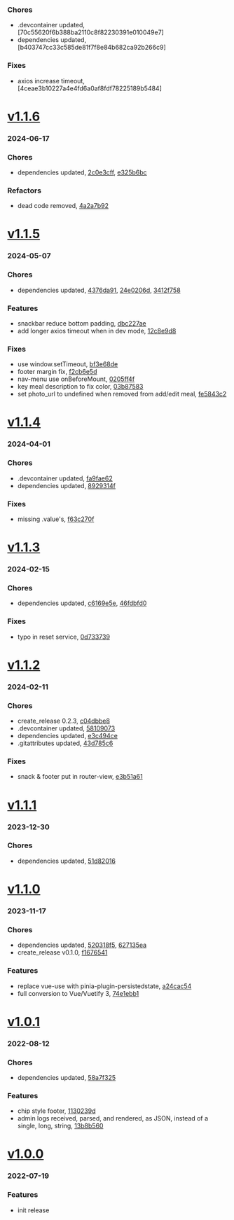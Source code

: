 ### Chores
+ .devcontainer updated, [70c55620f6b388ba2110c8f82230391e010049e7]
+ dependencies updated, [b403747cc33c585de81f7f8e84b682ca92b266c9]

### Fixes
+ axios increase timeout, [4ceae3b10227a4e4fd6a0af8fdf78225189b5484]

# <a href='https://github.com/mrjackwills/mealpedant_vue/releases/tag/v1.1.6'>v1.1.6</a>
### 2024-06-17

### Chores
+ dependencies updated, [2c0e3cff](https://github.com/mrjackwills/mealpedant_vue/commit/2c0e3cffacda6ea7221caf661975604ea1468278), [e325b6bc](https://github.com/mrjackwills/mealpedant_vue/commit/e325b6bc3a57d7b54673d222ee3b573f32cb6836)

### Refactors
+ dead code removed, [4a2a7b92](https://github.com/mrjackwills/mealpedant_vue/commit/4a2a7b924dab78b8abda20286d2232e539df3a08)

# <a href='https://github.com/mrjackwills/mealpedant_vue/releases/tag/v1.1.5'>v1.1.5</a>
### 2024-05-07

### Chores
+ dependencies updated, [4376da91](https://github.com/mrjackwills/mealpedant_vue/commit/4376da9180f1ed3531bfda6d8431b7b4dc0f8d56), [24e0206d](https://github.com/mrjackwills/mealpedant_vue/commit/24e0206de50137b3d43ab774b1f44cf17a17121a), [3412f758](https://github.com/mrjackwills/mealpedant_vue/commit/3412f7589037c5c1337da2719d22f00e4c2642cc)

### Features
+ snackbar reduce bottom padding, [dbc227ae](https://github.com/mrjackwills/mealpedant_vue/commit/dbc227aefe987d09b10619a55c9b2661366de9c4)
+ add longer axios timeout when in dev mode, [12c8e9d8](https://github.com/mrjackwills/mealpedant_vue/commit/12c8e9d84c7598e9e871239c983ef6d46ec7cf76)

### Fixes
+ use window.setTimeout, [bf3e68de](https://github.com/mrjackwills/mealpedant_vue/commit/bf3e68dede4ad7f37d825fad924295af4a115409)
+ footer margin fix, [f2cb6e5d](https://github.com/mrjackwills/mealpedant_vue/commit/f2cb6e5dd4dad9489f3e7573b058988ef23dc93a)
+ nav-menu use onBeforeMount, [0205ff4f](https://github.com/mrjackwills/mealpedant_vue/commit/0205ff4f824928bbd85c75686fb1ced7c39f08f4)
+ key meal description to fix color, [03b87583](https://github.com/mrjackwills/mealpedant_vue/commit/03b87583461ffeaeb51c29e27245c394427bca6b)
+ set photo_url to undefined when removed from add/edit meal, [fe5843c2](https://github.com/mrjackwills/mealpedant_vue/commit/fe5843c2cb774374f357db6d6a4affe1c1cd4d86)

# <a href='https://github.com/mrjackwills/mealpedant_vue/releases/tag/v1.1.4'>v1.1.4</a>
### 2024-04-01

### Chores
+ .devcontainer updated, [fa9fae62](https://github.com/mrjackwills/mealpedant_vue/commit/fa9fae62e9260c6ce2906586d21fb2997cba414b)
+ dependencies updated, [8929314f](https://github.com/mrjackwills/mealpedant_vue/commit/8929314fa13f2b74e679997c45ea3a4e566c724f)

### Fixes
+ missing .value's, [f63c270f](https://github.com/mrjackwills/mealpedant_vue/commit/f63c270f8d5ea4d5834c1aa6476b4afaf93d21dd)

# <a href='https://github.com/mrjackwills/mealpedant_vue/releases/tag/v1.1.3'>v1.1.3</a>
### 2024-02-15

### Chores
+ dependencies updated, [c6169e5e](https://github.com/mrjackwills/mealpedant_vue/commit/c6169e5edcdad40c6ccf6a184f573e3edfca5cec), [46fdbfd0](https://github.com/mrjackwills/mealpedant_vue/commit/46fdbfd0421062ad116460787d6f322327a3dc35)

### Fixes
+ typo in reset service, [0d733739](https://github.com/mrjackwills/mealpedant_vue/commit/0d7337390727d4f8369306a8c58e017d67cc8610)

# <a href='https://github.com/mrjackwills/mealpedant_vue/releases/tag/v1.1.2'>v1.1.2</a>
### 2024-02-11

### Chores
+ create_release 0.2.3, [c04dbbe8](https://github.com/mrjackwills/mealpedant_vue/commit/c04dbbe87d98d96130ad6f7e2c75bfa846a19e7f)
+ .devcontainer updated, [58109073](https://github.com/mrjackwills/mealpedant_vue/commit/581090730884c70abb0abb47b3f0981e21ec3d44)
+ dependencies updated, [e3c494ce](https://github.com/mrjackwills/mealpedant_vue/commit/e3c494cec46d7e78a54af4052a206f2490a47cdd)
+ .gitattributes updated, [43d785c6](https://github.com/mrjackwills/mealpedant_vue/commit/43d785c6c66e35b2ea9721e180101e2b1ad9f039)

### Fixes
+ snack & footer put in router-view, [e3b51a61](https://github.com/mrjackwills/mealpedant_vue/commit/e3b51a611fca6435e2f57605b5ff67138d975a1e)

# <a href='https://github.com/mrjackwills/mealpedant_vue/releases/tag/v1.1.1'>v1.1.1</a>
### 2023-12-30

### Chores
+ dependencies updated, [51d82016](https://github.com/mrjackwills/mealpedant_vue/commit/51d8201679d65012450a7c976dd3ef3237969e21)

# <a href='https://github.com/mrjackwills/mealpedant_vue/releases/tag/v1.1.0'>v1.1.0</a>
### 2023-11-17

### Chores
+ dependencies updated, [520318f5](https://github.com/mrjackwills/mealpedant_vue/commit/520318f598e441f96a1d509548e811768c7b44d3), [627135ea](https://github.com/mrjackwills/mealpedant_vue/commit/627135ea0e7314b7dd9e5ef734439ba4ecd7ae92)
+ create_release v0.1.0, [f1676541](https://github.com/mrjackwills/mealpedant_vue/commit/f1676541d4585f754327b075602e88848dd58b1d)

### Features
+ replace vue-use with pinia-plugin-persistedstate, [a24cac54](https://github.com/mrjackwills/mealpedant_vue/commit/a24cac54c54099c764864c8f51099dd06fbf4dad)
+ full conversion to Vue/Vuetify 3, [74e1ebb1](https://github.com/mrjackwills/mealpedant_vue/commit/74e1ebb150bb220d76d63537217d5913cf73d65b)

# <a href='https://github.com/mrjackwills/mealpedant_vue/releases/tag/v1.0.1'>v1.0.1</a>
### 2022-08-12

### Chores
+ dependencies updated, [58a7f325](https://github.com/mrjackwills/mealpedant_vue/commit/58a7f3254e485476423069fa89162de772807b1d)

### Features
+ chip style footer, [1130239d](https://github.com/mrjackwills/mealpedant_vue/commit/1130239d4c25577c74f028afff9621460ec9ef90)
+ admin logs received, parsed, and rendered, as JSON, instead of a single, long, string, [13b8b560](https://github.com/mrjackwills/mealpedant_vue/commit/13b8b560c385b5c60949cf739b92057afc0ba3c2)

# <a href='https://github.com/mrjackwills/mealpedant_vue/releases/tag/v1.0.0'>v1.0.0</a>
### 2022-07-19

### Features
+ init release

